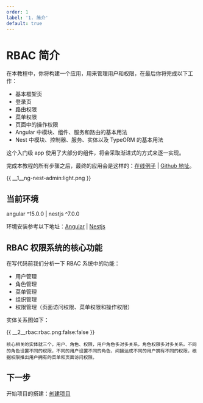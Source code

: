 ```yaml
---
order: 1
label: '1. 简介'
default: true
---
```


# RBAC 简介

在本教程中，你将构建一个应用，用来管理用户和权限，在最后你将完成以下工作：

- 基本框架页
- 登录页
- 路由权限
- 菜单权限
- 页面中的操作权限
- Angular 中模块、组件、服务和路由的基本用法
- Nest 中模块、控制器、服务、实体以及 TypeORM 的基本用法

这个入门级 app 使用了大部分的组件，将会采取渐进式的方式来逐一实现。

完成本教程的所有步骤之后，最终的应用会是这样的：<a href="http://adminui.ngnest.com/" target="_blank">在线例子</a> | <a href="https://github.com/NG-NEST/ng-nest-admin" target="_blank">Github 地址</a>。

{{ __1\__ng-nest-admin:light.png }}

## 当前环境

angular ^15.0.0 | nestjs ^7.0.0

环境安装参考以下地址：<a href="https://angular.cn/guide/setup-local" target="_blank">Angular</a> | <a href="https://docs.nestjs.com/" target="_blank">Nestjs</a>

## RBAC 权限系统的核心功能

在写代码前我们分析一下 RBAC 系统中的功能：

- 用户管理
- 角色管理
- 菜单管理
- 组织管理
- 权限管理（页面访问权限、菜单权限和操作权限）

实体关系图如下：

{{ __2\__rbac:rbac.png:false:false }}

```info
核心相关的实体就三个，用户、角色、权限，用户角色多对多关系，角色权限多对多关系。不同的角色设置不同的权限，不同的用户设置不同的角色，间接达成不同的用户拥有不同的权限，根据权限推出用户拥有的菜单和页面访问权限。
```

## 下一步

开始项目的搭建：[创建项目](index/docs/zh_CN/course/rbac/2-create-project)
